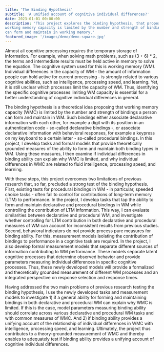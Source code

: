 ```yaml
---
title: 'The Binding Hypothesis'
subtitle: 'A unified account of cognitive individual differences?'
date: 2023-01-01 00:00:00
description: 'This project explores the binding hypothesis, that proposes that
working memory capacity is limited by the number and strength of bindings a person
can form and maintain in working memory.'
featured_image: '/images/demo/demo-square.jpg'
---
```


Almost all cognitive processing requires the temporary storage of information. For example, when solving math problems, such as (3 + 6) * 2, the terms and intermediate results must be held active in memory to solve the equation. The cognitive system used for this is working memory (WM). Individual differences in the capacity of WM - the amount of information people can hold active for current processing - is strongly related to various cognitive abilities, such as intelligence, processing speed, and learning. Yet, it is still unclear which processes limit the capacity of WM. Thus, identifying the specific cognitive processes limiting WM capacity is essential for a better understanding of cognitive individual differences in general.

The binding hypothesis is a theoretical idea proposing that working memory capacity (WMC) is limited by the number and strength of bindings a person can form and maintain in WM. Such bindings either associate declarative information with each other, for example a digit with its position in an authentication code - so-called declarative bindings -, or associate declarative information with behavioral responses, for example a keypress on my keyboard to a certain letter - so-called procedural bindings. In this project, I develop tasks and formal models that provide theoretically grounded measures of the ability to form and maintain both binding types in WM. Using these measures, I then examine if individual differences in binding ability can explain why WMC is limited, and why individual differences in WMC are related to fluid intelligence, processing speed, and learning.

With these steps, this project overcomes two limitations of previous research that, so far, precluded a strong test of the binding hypothesis. First, existing tests for procedural bindings in WM - in particular, speeded choice tasks - often fail to control for contributions of long-term memory (LTM) to performance. In the project, I develop tasks that tap the ability to form and maintain declarative and procedural bindings in WM while controlling the contribution of LTM information. This way, I can evaluate similarities between declarative and procedural WM, and investigate whether controlling for LTM contribution in both declarative and procedural measures of WM can account for inconsistent results from previous studies. Second, behavioral indicators do not provide process pure measures for binding ability. For this, measurement models isolating the contribution of bindings to performance in a cognitive task are required. In the project, I also develop formal measurement models that separate different sources of information contributing to WM performance. These models separate latent cognitive processes that determine observed behavior and provide parameters measuring individual differences in specific cognitive processes. Thus, these newly developed models will provide a formalized and theoretically grounded measurement of different WM processes and an integrated perspective on response selection and response times.

Having addressed the two main problems of previous research testing the binding hypothesis, I use the newly developed tasks and measurement models to investigate 1) if a general ability for forming and maintaining bindings in both declarative and procedural WM can explain why WMC is limited. If this is the case, model parameters measuring binding ability should correlate across various declarative and procedural WM tasks and with common measures of WMC. And 2) if binding ability provides a unifying account of the relationship of individual differences in WMC with intelligence, processing speed, and learning. Ultimately, the project thus contributes to a theory-grounded measurement of WMC and thereby enables to adequately test if binding ability provides a unifying account of cognitive individual differences.
